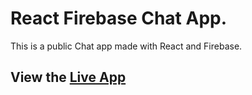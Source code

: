 # React Firebase Chat App.

This is a public Chat app made with React and Firebase.


## View the [Live App](https://spacechatroom.com/)
